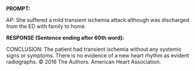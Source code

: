**PROMPT:**

AP:  She suffered a mild transient ischemia attack although was discharged from the ED with family to home.

**RESPONSE (Sentence ending after 60th word):**

CONCLUSION:  The patient had transient ischemia without any systemic signs or symptoms. There is no evidence of a new heart rhythm as evident radiographs. © 2016 The Authors. American Heart Association. 